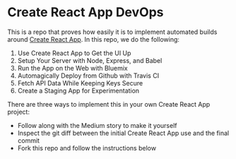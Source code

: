 # Create React App DevOps

This is a repo that proves how easily it is to implement automated builds around [Create React App](https://github.com/facebookincubator/create-react-app). In this repo, we do the following:

1. Use Create React App to Get the UI Up
2. Setup Your Server with Node, Express, and Babel
3. Run the App on the Web with Bluemix
4. Automagically Deploy from Github with Travis CI
5. Fetch API Data While Keeping Keys Secure
6. Create a Staging App for Experimentation

There are three ways to implement this in your own Create React App project:

- Follow along with the Medium story to make it yourself
- Inspect the git diff between the initial Create React App use and the final commit
- Fork this repo and follow the instructions below
